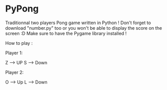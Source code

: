 # PyPong

Traditionnal two players Pong game written in Python !
Don't forget to download "number.py" too or you won't be able to display the score on the screen :D
Make sure to have the Pygame library installed !

How to play :

Player 1:

Z --> UP
S --> Down

Player 2:

O --> Up
L --> Down
